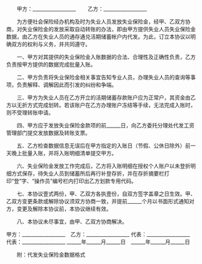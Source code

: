 
 


　　甲方：__________________
　　乙方：__________________


　　为方便社会保险经办机构及时为失业人员发放失业保险金，经甲、乙双方协商，对失业保险金的发放采取自动转账的办法，即由甲方提供失业人员失业保险金数据，由乙方在失业人员的通存通兑活期储蓄帐户内代发。为此，订立本协议以明确双方的权利与义务，并共同遵守。


　　一、甲方对其提供的失业保险金入账数据的合法、合理性及正确性负责，乙方负责按甲方提供的数据完成批量入账。


　　二、甲方负责将失业保险金相关事宜告知专业人员，办理失业人员的查询等事项，负责解释、调解因此而引发的纠纷和争端。


　　三、甲方为失业人员在乙方开立的活期储蓄存款账户应为正常户，其资金由乙方以无折方式完成划转。若该账户在乙方办理账户冻结等手续，无法完成入账时，则不受理转账申请。


　　四、甲方应于发放失业保险金款项的前______日，向乙方委托分理处代发工资管理部门提交发放数据及转账支票。


　　五、乙方检查数据信息无误后在甲方指定的入账日（节假、公休日除外）前一天晚上批量入账，并将入账明细清单提交甲方。


　　六、失业保险金发放工作完成后，乙方将入账明细在授权个人账户以未登折明细方式保存，待失业人员到储蓄所后再行补登存折，并在存折摘要栏打印“登”字、“操作员”编号栏内打印出乙方划款专用代码。


　　七、本协议壹式两份，甲、乙双方各执壹份，自双方签字盖章之日生效。甲、乙双方变更条款或解除协议须双方协商一致，并提前______个月以书面形式通知对方，变更及解除本协议前，本协议继续有效。


　　八、本协议未尽事宜，由甲、乙双方协商解决。



甲方：__________________　乙方：__________________
代表：__________________　代表：__________________
______年______月______日　______年______月______日


　　附：代发失业保险金数据格式
 


 

 
 
 
 
 
  


  
 

  


  


  
 
 
 
 

